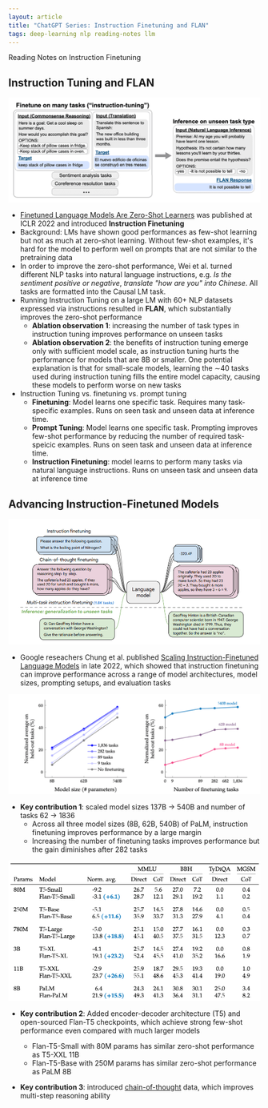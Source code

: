 ```yaml
---
layout: article
title: "ChatGPT Series: Instruction Finetuning and FLAN"
tags: deep-learning nlp reading-notes llm
---
```


Reading Notes on Instruction Finetuning

<!--more-->

## Instruction Tuning and FLAN

![instruction-tuning](/assets/images/posts/instruction-tuning/instruction_tuning.png)

- [Finetuned Language Models Are Zero-Shot Learners](https://arxiv.org/abs/2109.01652) was published at ICLR 2022 and introduced **Instruction Finetuning**
- Background: LMs have shown good performances as few-shot learning but not as much at zero-shot learning. Without few-shot examples, it's hard for the model to perform well on prompts that are not similar to the pretraining data
- In order to improve the zero-shot performance, Wei et al. turned different NLP tasks into natural language instructions, e.g. *Is the sentiment positive or negative*, *translate "how are you" into Chinese*. All tasks are formatted into the Causal LM task. 
- Running Instruction Tuning on a large LM with 60+ NLP datasets expressed via instructions resulted in **FLAN**, which substantially improves the zero-shot performance
    - **Ablation observation 1**: increasing the number of task types in instruction tuning improves performance on unseen tasks
    - **Ablation observation 2**: the benefits of instruction tuning emerge only with sufficient model scale, as instruction tuning hurts the performance for models that are 8B or smaller. One potential explanation is that for small-scale models, learning the ∼40 tasks used during instruction tuning fills the entire model capacity, causing these models to perform worse on new tasks
- Instruction Tuning vs. finetuning vs. prompt tuning
    - **Finetuning**: Model learns one specific task. Requires many task-specific examples. Runs on seen task and unseen data at inference time.
    - **Prompt Tuning**: Model learns one specific task. Prompting improves few-shot performance by reducing the number of required task-speicic examples. Runs on seen task and unseen data at inference time.
    - **Instruction Finetuning**: model learns to perform many tasks via natural language instructions. Runs on unseen task and unseen data at inference time

## Advancing Instruction-Finetuned Models

![flan-t5](/assets/images/posts/instruction-tuning/flan_t5.png)

- Google reseachers Chung et al. published [Scaling Instruction-Finetuned Language Models](https://arxiv.org/abs/2210.11416) in late 2022, which showed that instruction finetuning can improve performance across a range of model architectures, model sizes, prompting setups, and evaluation tasks

![scale-flan-models](/assets/images/posts/instruction-tuning/scale_flan_models.png)

- **Key contribution 1**: scaled model sizes 137B -> 540B and number of tasks 62 -> 1836
    - Across all three model sizes (8B, 62B, 540B) of PaLM, instruction finetuning improves performance by a large margin
    - Increasing the number of finetuning tasks improves performance but the gain diminishes after 282 tasks

![t5-performances](/assets/images/posts/instruction-tuning/t5_performance.png)

- **Key contribution 2**: Added encoder-decoder architecture (T5) and open-sourced Flan-T5 checkpoints, which achieve strong few-shot performance even compared with much larger models
    - Flan-T5-Small with 80M params has similar zero-shot performance as T5-XXL 11B
    - Flan-T5-Base with 250M params has similar zero-shot performance as PaLM 8B

- **Key contribution 3**: introduced [chain-of-thought](https://arxiv.org/abs/2201.11903) data, which improves multi-step reasoning ability
